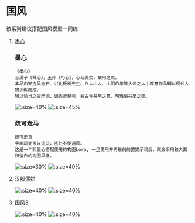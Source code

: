 # 国风

该系列建议搭配国风模型一同练

1. [墨心](https://civitai.com/models/12597/moxin)   
   <!-- tabs:start -->

   ### **墨心**
   ```
   《墨心》
   昔涓子《琴心》，王孙《巧心》，心哉美矣，故用之焉。
   本品由安吉吴仓石、兴化板桥先生、八大山人、山阴伯年等大师之大小写意作品辅以现代人物训练而成。
   辅以恰当之提示词，诵先贤尊号，襄古今并用之意，明雅俗共举之美。
   ```
   
   ![](../../assets/reference/145336.jpeg ':size=40%')
   ![](../../assets/reference/148061.jpeg ':size=45%')
   
   ### **疏可走马**
   ```
   疏可走马 
   字画疏处可以走马，密处不使透风。
   这是一个和墨心搭配使用的构图Lora, 一旦使用并再最前前置提示词后，就会采用较大面积留白的构图风格。
   ```
   ![](../../assets/reference/161956.jpeg ':size=30%')
   ![](../../assets/reference/162303.jpeg ':size=40%')

   <!-- tabs:end -->

2. [汉服儒裙](https://civitai.com/models/8029/elegant-hanfu-ruqun-style)
   
   ![](../../assets/reference/32779-2955776612.jpeg ':size=40%')
   ![](../../assets/reference/32782-1599417334.jpeg ':size=40%')

3. [国风3](https://civitai.com/models/11352/guofeng3lora)
   
   ![](../../assets/reference/178486.jpeg ':size=40%')
   ![](../../assets/reference/178488.jpeg ':size=40%')